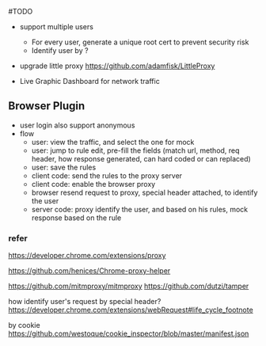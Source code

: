 #TODO
- support multiple users
    - For every user, generate a unique root cert to prevent security risk
    - Identify user by ?

- upgrade little proxy https://github.com/adamfisk/LittleProxy

- Live Graphic Dashboard for network traffic

## Browser Plugin
- user login also support anonymous 
- flow
    - user: view the traffic, and select the one for mock
    - user: jump to rule edit, pre-fill the fields (match url, method, req header, 
    how response generated, can hard coded or can replaced)
    - user: save the rules
    - client code: send the rules to the proxy server
    - client code: enable the browser proxy
    - browser resend request to proxy, special header attached, to identify the user
    - server code: proxy identify the user, and based on his rules, mock response based on the rule
    

### refer 
https://developer.chrome.com/extensions/proxy

https://github.com/henices/Chrome-proxy-helper


https://github.com/mitmproxy/mitmproxy
https://github.com/dutzi/tamper

how identify user's request
by special header?
https://developer.chrome.com/extensions/webRequest#life_cycle_footnote

by cookie
https://github.com/westoque/cookie_inspector/blob/master/manifest.json
